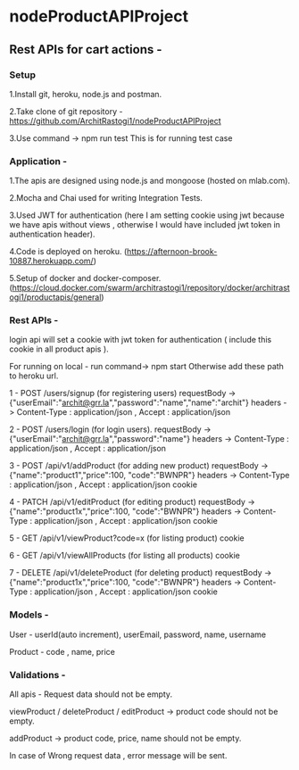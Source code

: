 # nodeProductAPIProject

## Rest APIs for cart actions -

### Setup
1.Install git, heroku, node.js and postman.

2.Take clone of git repository - https://github.com/ArchitRastogi1/nodeProductAPIProject

3.Use command  -> npm run test
    This is for running test case

### Application -
1.The apis are designed using node.js and mongoose (hosted on mlab.com).

2.Mocha and Chai used for writing Integration Tests.

3.Used JWT for authentication (here I am setting cookie using jwt because we have apis without views , otherwise I would have included jwt token in authentication header).

4.Code is deployed on heroku. (https://afternoon-brook-10887.herokuapp.com/)

5.Setup of docker and docker-composer. (https://cloud.docker.com/swarm/architrastogi1/repository/docker/architrastogi1/productapis/general)

### Rest APIs -

login api will set a cookie with jwt token for authentication ( include this cookie in all product apis ).

For running on local - run command->  npm start
Otherwise add these path to heroku url.

1 - POST /users/signup (for registering users)
    requestBody -> {"userEmail":"archit@grr.la","password":"name","name":"archit"}
    headers -> Content-Type : application/json , Accept : application/json

2 - POST /users/login (for login users).
    requestBody -> {"userEmail":"archit@grr.la","password":"name"}
    headers -> Content-Type : application/json , Accept : application/json

3 - POST /api/v1/addProduct (for adding new product)
    requestBody -> {"name":"product1","price":100, "code":"BWNPR"}
    headers -> Content-Type : application/json , Accept : application/json
    cookie

4 - PATCH /api/v1/editProduct (for editing product)
    requestBody -> {"name":"product1x","price":100, "code":"BWNPR"}
    headers -> Content-Type : application/json , Accept : application/json
    cookie

5 - GET /api/v1/viewProduct?code=x  (for listing product)
    cookie

6 - GET /api/v1/viewAllProducts  (for listing all products)
    cookie

7 - DELETE /api/v1/deleteProduct  (for deleting product)
    requestBody -> {"name":"product1x","price":100, "code":"BWNPR"}
    headers -> Content-Type : application/json , Accept : application/json
    cookie


### Models -

User - userId(auto increment), userEmail, password, name, username

Product - code , name, price

### Validations -

All apis - Request data should not be empty.

viewProduct / deleteProduct / editProduct -> product code should not be empty.

addProduct -> product code, price, name should not be empty.

In case of Wrong request data , error message will be sent.
